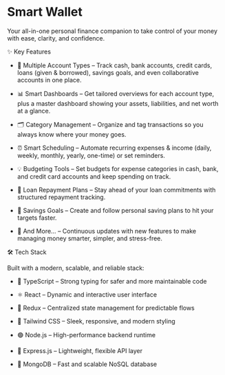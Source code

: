 # Smart Wallet

Your all-in-one personal finance companion to take control of your money with ease, clarity, and confidence.

✨ Key Features

- 🏦 Multiple Account Types – Track cash, bank accounts, credit cards, loans (given & borrowed), savings goals, and even collaborative accounts in one place.

- 📊 Smart Dashboards – Get tailored overviews for each account type, plus a master dashboard showing your assets, liabilities, and net worth at a glance.

- 🗂️ Category Management – Organize and tag transactions so you always know where your money goes.

- ⏰ Smart Scheduling – Automate recurring expenses & income (daily, weekly, monthly, yearly, one-time) or set reminders.

- 💡 Budgeting Tools – Set budgets for expense categories in cash, bank, and credit card accounts and keep spending on track.

- 💸 Loan Repayment Plans – Stay ahead of your loan commitments with structured repayment tracking.

- 🎯 Savings Goals – Create and follow personal saving plans to hit your targets faster.

- 🚀 And More… – Continuous updates with new features to make managing money smarter, simpler, and stress-free.

🛠️ Tech Stack

Built with a modern, scalable, and reliable stack:

- 📝 TypeScript – Strong typing for safer and more maintainable code

- ⚛️ React – Dynamic and interactive user interface
 
- 🔄 Redux – Centralized state management for predictable flows
 
- 🎨 Tailwind CSS – Sleek, responsive, and modern styling

- 🟢 Node.js – High-performance backend runtime

- 🚏 Express.js – Lightweight, flexible API layer

- 🍃 MongoDB – Fast and scalable NoSQL database
